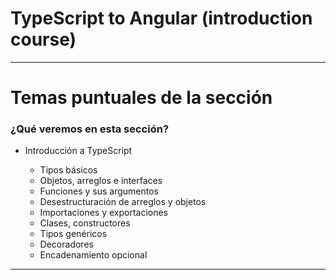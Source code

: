 # TypeScript to Angular (introduction course)

---

# Temas puntuales de la sección

### ¿Qué veremos en esta sección?

- Introducción a TypeScript

  - Tipos básicos
  - Objetos, arreglos e interfaces
  - Funciones y sus argumentos
  - Desestructuración de arreglos y objetos
  - Importaciones y exportaciones
  - Clases, constructores
  - Tipos genéricos
  - Decoradores
  - Encadenamiento opcional

---
